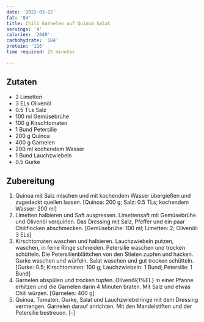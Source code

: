 ```yaml
---
date: '2022-03-22'
fat: '84'
title: Chili Garnelen auf Quinoa Salat
servings: '4'
calories: '2040'
carbohydrate: '184'
protein: '116'
time required: 25 minutes

---
```


## Zutaten
- 2 Limetten
- 3 ELs Olivenöl
- 0.5 TLs Salz
- 100 ml Gemüsebrühe
- 100 g Kirschtomaten
- 1 Bund Petersilie
- 200 g Quinoa
- 400 g Garnelen
- 200 ml kochendem Wasser
- 1 Bund Lauchzwiebeln
- 0.5 Gurke

## Zubereitung
 1. Quinoa mit Salz mischen und mit kochendem Wasser übergießen und zugedeckt quellen lassen.
    [Quinoa: 200 g; Salz: 0.5 TLs; kochendem Wasser: 200 ml]
 2. Limetten halbieren und Saft auspressen. Limettensaft mit Gemüsebrühe und Olivenöl verquirlen. Das Dressing mit Salz, Pfeffer und ein paar Chiliflocken abschmecken.
    [Gemüsebrühe: 100 ml; Limetten: 2; Olivenöl: 3 ELs]
 3. Kirschtomaten waschen und halbieren. Lauchzwiebeln putzen, waschen, in feine Ringe schneiden. Petersilie waschen und trocken schütteln. Die Petersilienblättchen von den Stielen zupfen und hacken. Gurke waschen und würfeln. Salat waschen und gut trocken schütteln.
    [Gurke: 0.5; Kirschtomaten: 100 g; Lauchzwiebeln: 1 Bund; Petersilie: 1 Bund]
 4. Garnelen abspülen und trocken tupfen. Olivenöl{1%EL} in einer Pfanne erhitzen und die Garnelen darin 4 Minuten braten. Mit Salz und etwas Chili würzen.
    [Garnelen: 400 g]
 5. Quinoa, Tomaten, Gurke, Salat und Lauchzwiebelringe mit dem Dressing vermengen. Garnelen darauf anrichten. Mit den Mandelstiften und der Petersilie bestreuen.
    [–]
